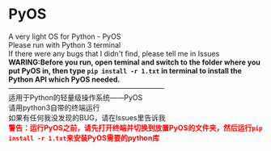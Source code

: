 # PyOS
A very light OS for Python - PyOS\
Please run with Python 3 terminal\
If there were any bugs that I didn't find, please tell me in Issues\
**WARING:Before you run, open teminal and switch to the folder where you put PyOS in, then type ```pip install -r 1.txt``` in terminal to install the Python API which PyOS needed.**\
——————————————————————\
适用于Python的轻量级操作系统——PyOS\
请用python3自带的终端运行\
如果有任何我没发现的BUG，请在Issues里告诉我\
<font color=Red>**警告：运行PyOS之前，请先打开终端并切换到放置PyOS的文件夹，然后运行```pip install -r 1.txt```来安装PyOS需要的python库**</font>
